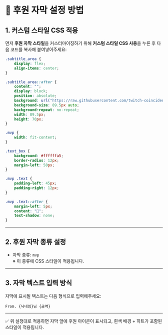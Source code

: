 # 💸 후원 자막 설정 방법

## 1. 커스텀 스타일 CSS 적용

먼저 **후원 자막 스타일**을 커스터마이징하기 위해 **커스텀 스타일 CSS 사용**을 누른 후 다음 코드를 복사해 붙여넣어주세요:

```css
.subtitle_area {
	display: flex;
	align-items: center;
}

.subtitle_area::after {
	content: "";
	display: block;
	position: absolute;
	background: url("https://raw.githubusercontent.com/twitch-coincidence/hongdoyu/refs/heads/main/2025/July/img/donation_icon.webp");
	background-size: 89.5px auto;
	background-repeat: no-repeat;
	width: 89.5px;
	height: 70px;
}

.mvp {
	width: fit-content;
}

.text_box {
	background: #ffffffa5;
	border-radius: 12px;
	margin-left: 50px;
}

.mvp .text {
	padding-left: 45px;
	padding-right: 12px;
}

.mvp .text::after {
	margin-left: 5px;
	content: "🤍";
	text-shadow: none;
}
```

---

## 2. 후원 자막 종류 설정

- 자막 종류: `mvp`  
※ 이 종류에 CSS 스타일이 적용됩니다.

---

## 3. 자막 텍스트 입력 방식

자막에 표시될 텍스트는 다음 형식으로 입력해주세요:

```
From. {닉네임}님 {금액}
```
---

✅ 위 설정대로 적용하면 자막 앞에 후원 아이콘이 표시되고, 흰색 배경 + 하트가 포함된 스타일이 적용됩니다.
